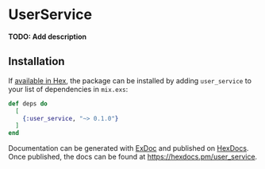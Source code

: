 # UserService

**TODO: Add description**

## Installation

If [available in Hex](https://hex.pm/docs/publish), the package can be installed
by adding `user_service` to your list of dependencies in `mix.exs`:

```elixir
def deps do
  [
    {:user_service, "~> 0.1.0"}
  ]
end
```

Documentation can be generated with [ExDoc](https://github.com/elixir-lang/ex_doc)
and published on [HexDocs](https://hexdocs.pm). Once published, the docs can
be found at <https://hexdocs.pm/user_service>.

